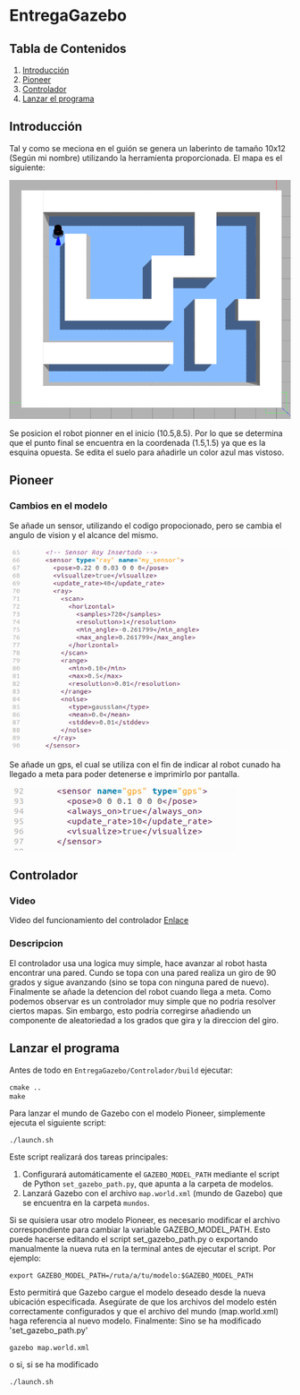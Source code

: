 # EntregaGazebo
## Tabla de Contenidos
1. [Introducción](#Introduccion)
2. [Pioneer](#Pioneer)
3. [Controlador](#Controlador)
4. [Lanzar el programa](#i4)
## Introducción <a name="Introduccion"></a>
Tal y como se meciona en el guión se genera un laberinto de tamaño 10x12 (Según mi nombre) utilizando la herramienta proporcionada. El mapa es el siguiente:

![Captura](images/mapa.png)

Se posicion el robot pionner en el inicio (10.5,8.5). Por lo que se determina que el punto final se encuentra en la coordenada (1.5,1.5) ya que es la esquina opuesta. Se edita el suelo para añadirle un color azul mas vistoso.

## Pioneer <a name="Pioneer"></a>

### Cambios en el modelo 

Se añade un sensor, utilizando el codigo propocionado, pero se cambia el angulo de vision y el alcance del mismo.  

![Captura](images/sensor_add.png)

Se añade un gps, el cual se utiliza con el fin de indicar al robot cunado ha llegado a meta para poder detenerse e imprimirlo por pantalla. 

![Captura](images/gps_add.png)

## Controlador <a name="Controlador"></a>
### Video
Video del funcionamiento del controlador
[Enlace](https://youtu.be/X8nPELdxMe0)
### Descripcion
El controlador usa una logica muy simple, hace avanzar al robot hasta encontrar una pared. Cundo se topa con una pared realiza un giro de 90 grados y sigue avanzando (sino se topa con ninguna pared de nuevo). Finalmente se añade la detencion del robot cuando llega a meta. Como podemos observar es un controlador muy simple que no podria resolver ciertos mapas. Sin embargo, esto podría corregirse añadiendo un componente de aleatoriedad a los grados que gira y la direccion del giro. 

## Lanzar el programa <a name="i4"></a>
Antes de todo en `EntregaGazebo/Controlador/build` ejecutar:
<pre><code>cmake ..
make</code></pre>

Para lanzar el mundo de Gazebo con el modelo Pioneer, simplemente ejecuta el siguiente script:

<pre><code>./launch.sh</code></pre>

Este script realizará dos tareas principales:

1. Configurará automáticamente el `GAZEBO_MODEL_PATH` mediante el script de Python `set_gazebo_path.py`, que apunta a la carpeta de modelos.
2. Lanzará Gazebo con el archivo `map.world.xml` (mundo de Gazebo) que se encuentra en la carpeta `mundos`.

Si se quisiera usar otro modelo Pioneer, es necesario modificar el archivo correspondiente para cambiar la variable GAZEBO_MODEL_PATH. Esto puede hacerse editando el script set_gazebo_path.py o exportando manualmente la nueva ruta en la terminal antes de ejecutar el script. Por ejemplo:
<pre><code>export GAZEBO_MODEL_PATH=/ruta/a/tu/modelo:$GAZEBO_MODEL_PATH</code></pre>

Esto permitirá que Gazebo cargue el modelo deseado desde la nueva ubicación especificada. Asegúrate de que los archivos del modelo estén correctamente configurados y que el archivo del mundo (map.world.xml) haga referencia al nuevo modelo. Finalmente:
Sino se ha modificado 'set_gazebo_path.py'
<pre><code>gazebo map.world.xml</code></pre>
o si, si se ha modificado
<pre><code>./launch.sh</code></pre>

